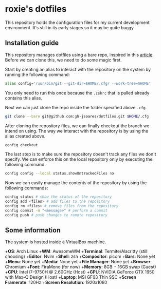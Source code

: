 # roxie's dotfiles
This repository holds the configuration files for my current development environment.
It's still in its early stages so it may be quite buggy.

## Installation guide
This repository manages dotfiles using a bare repo, inspired in this [article](https://www.atlassian.com/git/tutorials/dotfiles).
Before we can clone this, we need to do some magic first.

Start by creating an alias to interact with the repository on the system by running the following command:
```bash
alias config='/usr/bin/git --git-dir=$HOME/.cfg/ --work-tree=$HOME'
```
You only need to run this once because the `.zshrc` that is pulled already contains this alias.

Next we can just clone the repo inside the folder specified above `.cfg`.
```bash
git clone --bare git@github.com:gh-jsoares/dotfiles.git $HOME/.cfg
```

After cloning the repository files, we can finally checkout the branch we intend on using. The way we interact with the repository is by using the alias created above.
```bash
config checkout
```

The last step is to make sure the repository doesn't track any files we don't specify. We can enforce this on the local repository only by executing the following command:
```bash
config config --local status.showUntrackedFiles no
```

Now we can easily manage the contents of the repository by using the following commands:
```bash
config status # show the status of the repository
config add <files> # add files to the repository
config rm <files> # remove files from the repository
config commit -m "<message>" # perform a commit
config push # push changes to remote repository
```

## Some information
The system is hosted inside a VirtualBox machine.

+**OS**: Arch Linux
+**WM**: AwesomeWM
+**Terminal**: Termite/Alacritty (still choosing)
+**Editor**: Nvim
+**Shell**: zsh
+**Compositor**: picom
+**Bars**: None yet
+**Menu**: None yet
+**Media**: None yet
+**File Manager**: None yet
+**Browser**: Chromium
+**Font**: FiraMono (for now)
+**Memory**: 8GB + 16GB swap (Guest)
+**CPU**: Intel i7-9750H @ 2.60GHz (Host)
+**GPU**: NVIDIA GeForce GTX 1650 with Max-Q Design (Host)
+**Laptop**: MSI GF63 Thin 9SC
+**Screen Framerate**: 120Hz
+**Screen Resolution**: 1920x1080
